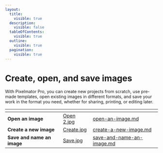 ```yaml
---
layout:
  title:
    visible: true
  description:
    visible: false
  tableOfContents:
    visible: true
  outline:
    visible: true
  pagination:
    visible: true
---
```


# Create, open, and save images

With Pixelmator Pro, you can create new projects from scratch, use pre-made templates, open existing images in different formats, and save your work in the format you need, whether for sharing, printing, or editing later.

<table data-view="cards"><thead><tr><th></th><th data-hidden data-card-cover data-type="files"></th><th data-hidden data-card-target data-type="content-ref"></th></tr></thead><tbody><tr><td><strong>Open an image</strong></td><td><a href="../.gitbook/assets/Open 2.jpg">Open 2.jpg</a></td><td><a href="../open-an-image.md">open-an-image.md</a></td></tr><tr><td><strong>Create a new image</strong></td><td><a href="../.gitbook/assets/Create.jpg">Create.jpg</a></td><td><a href="../pixelmator-pro-basics/create-a-new-image.md">create-a-new-image.md</a></td></tr><tr><td><strong>Save and name an image</strong></td><td><a href="../.gitbook/assets/Save.jpg">Save.jpg</a></td><td><a href="save-and-name-an-image.md">save-and-name-an-image.md</a></td></tr></tbody></table>
